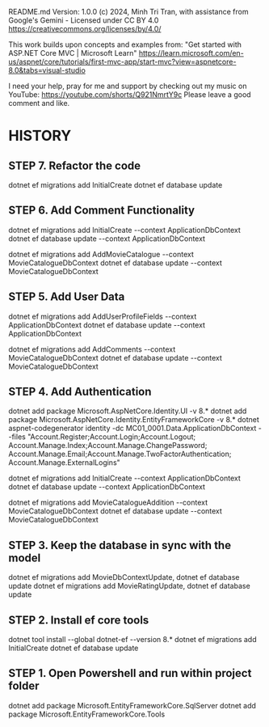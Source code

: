 ﻿README.md
Version: 1.0.0
(c) 2024, Minh Tri Tran, with assistance from Google's Gemini - Licensed under CC BY 4.0
https://creativecommons.org/licenses/by/4.0/

This work builds upon concepts and examples from:
"Get started with ASP.NET Core MVC | Microsoft Learn"
https://learn.microsoft.com/en-us/aspnet/core/tutorials/first-mvc-app/start-mvc?view=aspnetcore-8.0&tabs=visual-studio

I need your help, pray for me and support by checking out my music on YouTube:
https://youtube.com/shorts/Q921NmrtY9c
Please leave a good comment and like.


HISTORY
=======

STEP 7. Refactor the code
-------------------------
dotnet ef migrations add InitialCreate
dotnet ef database update



STEP 6. Add Comment Functionality
---------------------
dotnet ef migrations add InitialCreate --context ApplicationDbContext
dotnet ef database update --context ApplicationDbContext

dotnet ef migrations add AddMovieCatalogue --context MovieCatalogueDbContext
dotnet ef database update --context MovieCatalogueDbContext



STEP 5. Add User Data
---------------------

dotnet ef migrations add AddUserProfileFields --context ApplicationDbContext
dotnet ef database update --context ApplicationDbContext

dotnet ef migrations add AddComments --context MovieCatalogueDbContext
dotnet ef database update --context MovieCatalogueDbContext

STEP 4. Add Authentication
--------------------------

dotnet add package Microsoft.AspNetCore.Identity.UI -v 8.*
dotnet add package Microsoft.AspNetCore.Identity.EntityFrameworkCore -v 8.*
dotnet aspnet-codegenerator identity -dc MC01_0001.Data.ApplicationDbContext --files 
	"Account.Register;Account.Login;Account.Logout;
	 Account.Manage.Index;Account.Manage.ChangePassword;
	 Account.Manage.Email;Account.Manage.TwoFactorAuthentication;
	 Account.Manage.ExternalLogins"

dotnet ef migrations add InitialCreate  --context ApplicationDbContext
dotnet ef database update --context ApplicationDbContext

dotnet ef migrations add MovieCatalogueAddition --context MovieCatalogueDbContext
dotnet ef database update --context MovieCatalogueDbContext

STEP 3. Keep the database in sync with the model
------------------------------------------------
dotnet ef migrations add MovieDbContextUpdate, dotnet ef database update
dotnet ef migrations add MovieRatingUpdate, dotnet ef database update

STEP 2. Install ef core tools
-----------------------------
dotnet tool install --global dotnet-ef --version 8.*
dotnet ef migrations add InitialCreate
dotnet ef database update

STEP 1. Open Powershell and run within project folder
-----------------------------------------------------
dotnet add package Microsoft.EntityFrameworkCore.SqlServer
dotnet add package Microsoft.EntityFrameworkCore.Tools
